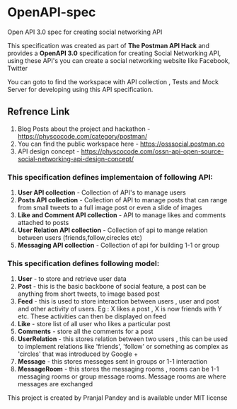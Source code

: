 # OpenAPI-spec
Open API 3.0 spec for creating social networking API

This specification was created as part of **The Postman API Hack** and provides a **OpenAPI 3.0** specification for creating Social Networking API, using these API's you can create a social networking website like Facebook, Twitter

You can goto  to find the workspace with API collection , Tests and Mock Server for developing using this API specification. 


## Refrence Link
1) Blog Posts about the project and hackathon - https://physcocode.com/category/postman/
2) You can find the public workspace here - https://osssocial.postman.co
3) API design concept - https://physcocode.com/ossn-api-open-source-social-networking-api-design-concept/

### This specification defines implementaion of following API:
1) **User API collection** - Collection of API's to manage users
2) **Posts API collection** - Collection of API to manage posts that can range from small tweets to a full image post or even a slide of images
3) **Like and Comment API collection** - API to manage likes and comments attached to posts
4) **User Relation API collection** - Collection of api to mange relation between users (friends,follow,cirecles etc)
5) **Messaging API collection** - Collection of api for building 1-1 or group

### This specification defines following model:
1) **User** - to store and retrieve user data
2) **Post** - this is the basic backbone of social feature, a post can be anything from short tweets, to image based post 
3) **Feed** - this is used to store interaction between users , user and post and other activity of users. Eg : X likes a post , X is now friends with Y etc. These activities can then be displayed on feed
4) **Like** - store list of all user who likes a particular post
5) **Comments** - store all the comments for a post
6) **UserRelation** - this stores relation between two users , this can be used to implement relations like 'friends', 'follow' or something as complex as 'circles' that was introduced by Google +
7) **Message** - this stores messeges sent in groups or 1-1 interaction
8) **MessageRoom** - this stores the messaging rooms , rooms can be 1-1 messaging rooms or group message rooms. Message rooms are where messages are exchanged

This project is created by Pranjal Pandey and is available under MIT license
